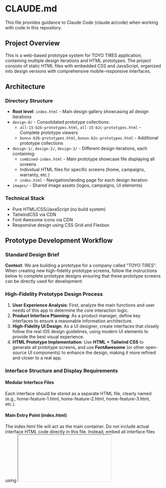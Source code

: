 # CLAUDE.md

This file provides guidance to Claude Code (claude.ai/code) when working with code in this repository.

## Project Overview

This is a web-based prototype system for TOYO TIRES application, containing multiple design iterations and HTML prototypes. The project consists of static HTML files with embedded CSS and JavaScript, organized into design versions with comprehensive mobile-responsive interfaces.

## Architecture

### Directory Structure
- **Root level**: `index.html` - Main design gallery showcasing all design iterations
- `design-0/` - Consolidated prototype collections:
  - `all-15-b2b-prototypes.html`, `all-15-b2c-prototypes.html` - Complete prototype viewers
  - `bonus-b2b-prototypes.html`, `bonus-b2c-prototypes.html` - Additional prototype collections
- `design-1/`, `design-2/`, `design-3/` - Different design iterations, each containing:
  - `combined-index.html` - Main prototype showcase file displaying all screens
  - Individual HTML files for specific screens (home, campaigns, warranty, etc.)
  - `index.html` - Navigation/landing page for each design iteration
- `images/` - Shared image assets (logos, campaigns, UI elements)

### Technical Stack
- Pure HTML/CSS/JavaScript (no build system)
- TailwindCSS via CDN
- Font Awesome icons via CDN
- Responsive design using CSS Grid and Flexbox

## Prototype Development Workflow

### Standard Design Brief

**Context**: We are building a prototype for a company called "TOYO TIRES". When creating new high-fidelity prototype screens, follow the instructions below to complete prototype designs ensuring that these prototype screens can be directly used for development:

### High-Fidelity Prototype Design Process

1. **User Experience Analysis**: First, analyze the main functions and user needs of this app to determine the core interaction logic.
2. **Product Interface Planning**: As a product manager, define key interfaces to ensure a reasonable information architecture.
3. **High-Fidelity UI Design**: As a UI designer, create interfaces that closely follow the real iOS design guidelines, using modern UI elements to provide the best visual experience.
4. **HTML Prototype Implementation**: Use **HTML + Tailwind CSS** to generate all prototype screens, and use **FontAwesome** (or other open-source UI components) to enhance the design, making it more refined and closer to a real app.

### Interface Structure and Display Requirements

#### Modular Interface Files
Each interface should be stored as a separate HTML file, clearly named (e.g., home-feature-1.html, home-feature-2.html, home-feature-3.html, etc.).

#### Main Entry Point (index.html)
The index.html file will act as the main container. Do not include actual interface HTML code directly in this file. Instead, embed all interface files using <iframe> elements.

All interfaces should be visible together on the page (stacked or laid out side-by-side) — do not use navigation links to toggle views.

The main container (index.html) must be minimal, with no padding, margin, or spacing applied to the <body>, <html>, or <iframe> elements. This ensures that each embedded interface is rendered in its true dimensions and styling without interference.

#### Visual Realism and Mobile Simulation

Each iframe content (individual HTML files) should simulate an iPhone 16 Pro:
- Match the exact dimensions and aspect ratio of the device
- Use rounded corners and wrap each screen in a flat device mockup frame
- Include a top iOS-style status bar (e.g., time, signal, battery indicators)
- Add a bottom app navigation tab bar styled similarly to native iOS tab bars
- If an interface is longer than one screen, do not use scrollviews — instead, increase the screen height to display all content fully in a single view

#### Asset Requirements
- Follow these requirements to generate complete HTML code, ensuring that it can be directly used for actual development

## Working with Prototypes

### Current Design Iterations
- **Design 0**: Consolidated prototype collections and overview files
- **Design 1**: Original TOYO TIRES CARE interface
- **Design 2**: Refined B2B/B2C variants 
- **Design 3**: Latest iteration with "boost" and "glass" UI variants, dark mode support

### Common Screens Across Designs
- Home/Dashboard
- Campaign management
- Warranty registration/claims
- Service centre finder
- Support/Help
- Order management (B2B)
- Sales forecasting (B2B)

## File Conventions

### HTML Structure

#### Prototype File Standards
- **Self-contained**: Each prototype file includes embedded CSS/JS
- **Mobile-first**: Responsive design prioritizing mobile experience
- **iOS Guidelines**: Follow Apple's Human Interface Guidelines
- **Navigation**: Consistent patterns across screens

#### Development-Ready Output
- **Direct Implementation**: Prototypes should be ready for actual development
- **Clean Code**: Well-structured HTML with proper semantics
- **Accessibility**: Follow WCAG guidelines for accessibility
- **Performance**: Optimized for fast loading and smooth interactions

### Image Handling
- All images should be placed in the `images/` directory
- Reference images using relative paths: `../images/filename.ext`
- Supported formats: PNG, JPG, JPEG, GIF, SVG, WebP

### Design System

#### Brand Colors
- **Primary Theme Color**: #0062B0 (TOYO BLUE), #7F7F7F (DRIVEN GRAY)
- **Secondary Theme Color**: #727272 (TOYO GRAY) 

#### Typography
- **Fonts**: Helvetica Neue
- **iOS Style**: Follow Apple's Human Interface Guidelines for text hierarchy

#### UI Components
- **Cards**: Consistent border-radius: 20px
- **Shadows**: `0 10px 30px rgba(0,0,0,0.1)`
- **Icons**: FontAwesome for enhanced design refinement

#### iPhone 16 Pro Specifications
- **Screen Dimensions**: 393px × 852px (standard viewport)
- **Device Frame**: Rounded corners with flat mockup design
- **Status Bar**: iOS-style with time, signal, battery indicators
- **Tab Bar**: Bottom navigation following iOS tab bar patterns
- **Safe Areas**: Consider iPhone notch and bottom safe areas

#### Asset References
- **Logo**: `images/toyo-tires.png` (primary brand logo), `images/toyo-tires-white.png` (white version of the logo)
- **Image Path**: Use relative paths `../images/filename.ext`

## Deployment

### GitHub Pages (Primary Deployment Method)
This project uses GitHub Pages for deployment:
- **Automatic deployment** from the main branch
- **URL**: `https://pewepw.github.io/toyo_design/`
- **Process**: Push to main branch → GitHub Pages auto-deploys

### Deployment Structure
The current file structure is optimized for GitHub Pages:
- Root `index.html` serves as the main entry point
- All design iterations are self-contained in their directories
- Images are centralized in the `images/` directory
- No build process required - deploy directly from repository

## Git Workflow

### Branch Strategy
- Main development on feature branches
- Combined index files are primary deliverables
- Individual screen files support detailed development

### File Management
- Each design iteration maintains its own `index.html` and `combined-index.html`
- Copy variations (e.g., `campaign copy.html`) are used for iterative development
- Use descriptive commit messages for design changes
